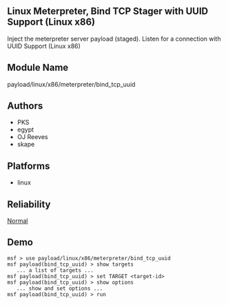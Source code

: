 ## Linux Meterpreter, Bind TCP Stager with UUID Support (Linux x86)

Inject the meterpreter server payload (staged). Listen for a 
connection with UUID Support (Linux x86)


## Module Name
payload/linux/x86/meterpreter/bind_tcp_uuid

## Authors
* PKS
* egypt
* OJ Reeves
* skape





## Platforms
* linux

## Reliability
[Normal](https://github.com/rapid7/metasploit-framework/wiki/Exploit-Ranking)

## Demo

```
msf > use payload/linux/x86/meterpreter/bind_tcp_uuid
msf payload(bind_tcp_uuid) > show targets
   ... a list of targets ...
msf payload(bind_tcp_uuid) > set TARGET <target-id>
msf payload(bind_tcp_uuid) > show options
   ... show and set options ...
msf payload(bind_tcp_uuid) > run
```
    
    